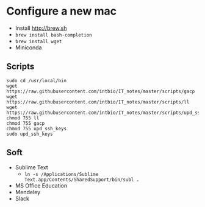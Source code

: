 # Configure a new mac
- Install http://brew.sh
- `brew install bash-completion`
- `brew install wget`
- Miniconda

## Scripts
```
sudo cd /usr/local/bin
wget https://raw.githubusercontent.com/intbio/IT_notes/master/scripts/gacp
wget https://raw.githubusercontent.com/intbio/IT_notes/master/scripts/ll
wget https://raw.githubusercontent.com/intbio/IT_notes/master/scripts/upd_ssh_keys
chmod 755 ll
chmod 755 gacp
chmod 755 upd_ssh_keys
sudo upd_ssh_keys
```



## Soft
- Sublime Text
   - `ln -s /Applications/Sublime Text.app/Contents/SharedSupport/bin/subl .`
- MS Office Education
- Mendeley
- Slack
